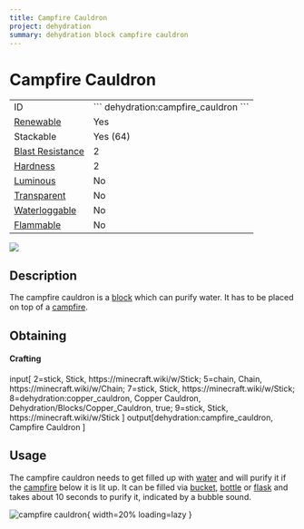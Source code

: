 ```yaml
---
title: Campfire Cauldron
project: dehydration
summary: dehydration block campfire cauldron
---
```

# Campfire Cauldron
<div class="main_table">
<div class="left_main_table">
<table class="left_table">
    <tbody>
        <tr>
            <td class="first-column">ID</td>
            <td class="second-column">
            ```
            dehydration:campfire_cauldron
            ```
            </td>
        </tr>
        <tr id="linear-top">
            <td class="first-column"><a href="https://minecraft.wiki/w/Renewable_resource" target="_blank">Renewable</a></td>
            <td class="second-column">Yes</td>
        </tr>
        <tr id="linear-top">
            <td class="first-column">Stackable</td>
            <td class="second-column">Yes (64)</td>
        </tr>
        <tr id="linear-top">
            <td class="first-column"><a href="https://minecraft.wiki/w/Explosion#Blast_resistance" target="_blank">Blast Resistance</a></td>
            <td class="second-column">2</td>
        </tr>
        <tr id="linear-top">
            <td class="first-column"><a href="https://minecraft.wiki/w/Breaking#Blocks_by_hardness" target="_blank">Hardness</a></td>
            <td class="second-column">2</td>
        </tr>
        <tr id="linear-top">
            <td class="first-column"><a href="https://minecraft.wiki/w/Light" target="_blank">Luminous</a></td>
            <td class="second-column">No</td>
        </tr>
        <tr id="linear-top">
            <td class="first-column"><a href="https://minecraft.wiki/w/Opacity" target="_blank">Transparent</a></td>
            <td class="second-column">No</td>
        </tr>
        <tr id="linear-top">
            <td class="first-column"><a href="https://minecraft.wiki/w/Waterlogging" target="_blank">Waterloggable</a></td>
            <td class="second-column">No</td>
        </tr>
        <tr id="linear-top">
            <td class="first-column"><a href="https://minecraft.wiki/w/Fire#Burning_blocks" target="_blank">Flammable</a></td>
            <td class="second-column">No</td>
        </tr>
    </tbody>
</table>
</div>
    <img src="/wiki/assets/dehydration/blocks/campfire_cauldron.png" loading="lazy" class="right_img_table"/>
</div>

## Description
The campfire cauldron is a [block](https://minecraft.wiki/w/Block) which can purify water. It has to be placed on top of a [campfire](https://minecraft.wiki/w/Campfire).

## Obtaining
#### Crafting
<div id="crafting-table">
<div class="crafting-element" crafting-type="vanilla_crafting">
input[
    2=stick, Stick, https://minecraft.wiki/w/Stick; 
    5=chain, Chain, https://minecraft.wiki/w/Chain; 
    7=stick, Stick, https://minecraft.wiki/w/Stick; 
    8=dehydration:copper_cauldron, Copper Cauldron, Dehydration/Blocks/Copper_Cauldron, true; 
    9=stick, Stick, https://minecraft.wiki/w/Stick 
]
output[dehydration:campfire_cauldron, Campfire Cauldron ]
</div>
</div>

## Usage
The campfire cauldron needs to get filled up with [water](https://minecraft.wiki/w/Water) and will purify it if the [campfire](https://minecraft.wiki/w/Campfire) below it is lit up. 
It can be filled via [bucket](https://minecraft.wiki/w/Bucket), [bottle](https://minecraft.wiki/w/Glass_Bottle) or [flask](/wiki/mods/Dehydration/Items/Leather_Flask) and takes about 10 seconds to purify it, indicated by a bubble sound.

![campfire cauldron](/wiki/assets/dehydration/blocks/campfire_cauldron_full.png){ width=20% loading=lazy }
